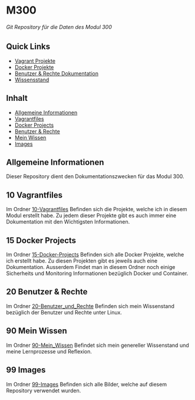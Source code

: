 # M300

###### Git Repository für die Daten des Modul 300


## Quick Links

 * [Vagrant Projekte](./10-Vagrantfiles)
 * [Docker Projekte](./15-Docker-Projects)
 * [Benutzer & Rechte Dokumentation](./20-Benutzer_und_Rechte)
 * [Wissensstand](./90-Mein_Wissen)

## Inhalt

 * [Allgemeine Informationen](#allgemeine-informationen)
 * [Vagrantfiles](#10-vagrantfiles)
 * [Docker Projects](#15-docker-projects)
 * [Benutzer & Rechte](#20-benutzer--rechte)
 * [Mein Wissen](#90-mein-wissen)
 * [Images](#99-images)


## Allgemeine Informationen

Dieser Repository dient den Dokumentationszwecken für das Modul 300.


## 10 Vagrantfiles

Im Ordner [10-Vagrantfiles](./10-Vagrantfiles) Befinden sich die Projekte, welche ich in diesem Modul erstellt habe. Zu jedem dieser Projekte gibt es auch immer eine Dokumentation mit den Wichtigsten Informationen.

## 15 Docker Projects

Im Ordner [15-Docker-Projects](./15-Docker-Projects) Befinden sich alle Docker Projekte, welche ich erstellt habe. Zu diesen Projekten gibt es jeweils auch eine Dokumentation. Ausserdem Findet man in diesem Ordner noch einige Sicherheits und Monitoring Informationen bezüglich Docker und Container.

## 20 Benutzer & Rechte

Im Ordner [20-Benutzer_und_Rechte](./20-Benutzer_und_Rechte) Befinden sich mein Wissenstand bezüglich der Benutzer und Rechte unter Linux.


## 90 Mein Wissen

Im Ordner [90-Mein_Wissen](./90-Mein_Wissen) Befindet sich mein genereller Wissenstand und meine Lernprozesse und Reflexion.


## 99 Images

Im Ordner [99-Images](./99-Images) Befinden sich alle Bilder, welche auf diesem Repository verwendet wurden.

